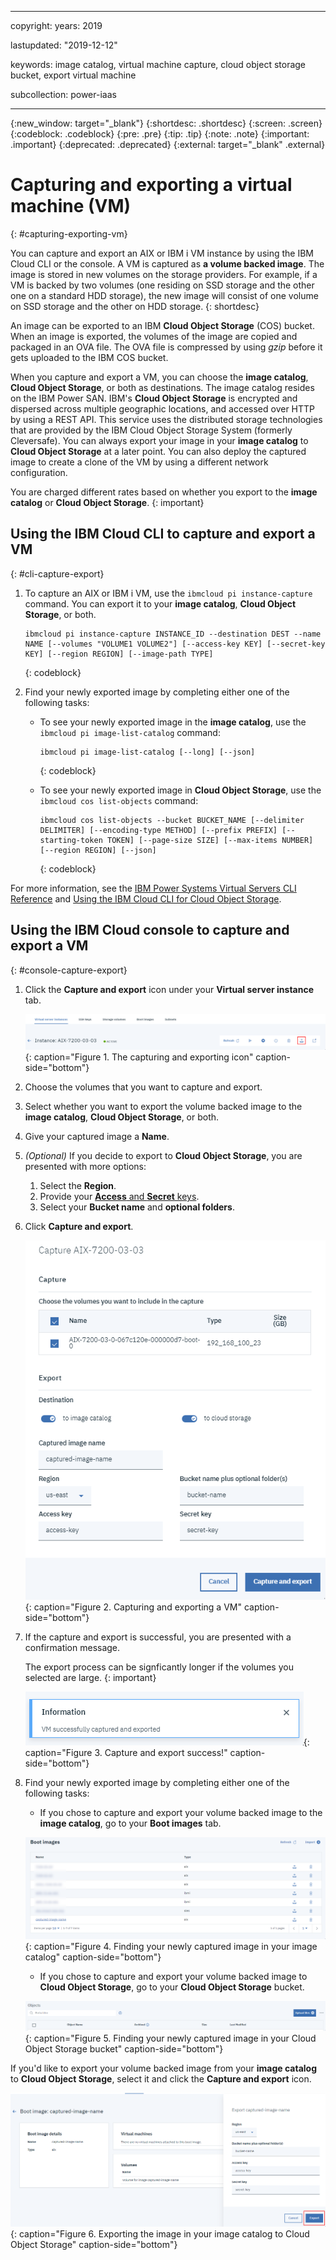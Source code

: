 ﻿---

copyright:
  years: 2019

lastupdated: "2019-12-12"

keywords: image catalog, virtual machine capture, cloud object storage bucket, export virtual machine

subcollection: power-iaas

---

{:new_window: target="_blank"}
{:shortdesc: .shortdesc}
{:screen: .screen}
{:codeblock: .codeblock}
{:pre: .pre}
{:tip: .tip}
{:note: .note}
{:important: .important}
{:deprecated: .deprecated}
{:external: target="_blank" .external}

# Capturing and exporting a virtual machine (VM)
{: #capturing-exporting-vm}

You can capture and export an AIX or IBM i VM instance by using the IBM Cloud CLI or the console. A VM is captured as **a volume backed image**. The image is stored in new volumes on the storage providers. For example, if a VM is backed by two volumes (one residing on SSD storage and the other one on a standard HDD storage), the new image will consist of one volume on SSD storage and the other on HDD storage.
{: shortdesc}

An image can be exported to an IBM **Cloud Object Storage** (COS) bucket. When an image is exported, the volumes of the image are copied and packaged in an OVA file. The OVA file is compressed by using _gzip_ before it gets uploaded to the IBM COS bucket.

When you capture and export a VM, you can choose the **image catalog**, **Cloud Object Storage**, or both as destinations. The image catalog resides on the IBM Power SAN. IBM's **Cloud Object Storage** is encrypted and dispersed across multiple geographic locations, and accessed over HTTP by using a REST API. This service uses the distributed storage technologies that are provided by the IBM Cloud Object Storage System (formerly Cleversafe). You can always export your image in your **image catalog** to **Cloud Object Storage** at a later point. You can also deploy the captured image to create a clone of the VM by using a different network configuration.

You are charged different rates based on whether you export to the **image catalog** or **Cloud Object Storage**.
{: important}

## Using the IBM Cloud CLI to capture and export a VM
{: #cli-capture-export}

1. To capture an AIX or IBM i VM, use the `ibmcloud pi instance-capture` command. You can export it to your **image catalog**, **Cloud Object Storage**, or both.

    ```shell
    ibmcloud pi instance-capture INSTANCE_ID --destination DEST --name NAME [--volumes "VOLUME1 VOLUME2"] [--access-key KEY] [--secret-key KEY] [--region REGION] [--image-path TYPE]
    ```
    {: codeblock}

2. Find your newly exported image by completing either one of the following tasks:

    - To see your newly exported image in the **image catalog**, use the `ibmcloud pi image-list-catalog` command:

        ```shell
        ibmcloud pi image-list-catalog [--long] [--json]
        ```
        {: codeblock}

    - To see your newly exported image in **Cloud Object Storage**, use the `ibmcloud cos list-objects` command:

        ```shell
        ibmcloud cos list-objects --bucket BUCKET_NAME [--delimiter DELIMITER] [--encoding-type METHOD] [--prefix PREFIX] [--starting-token TOKEN] [--page-size SIZE] [--max-items NUMBER] [--region REGION] [--json]
        ```
        {: codeblock}

For more information, see the [IBM Power Systems Virtual Servers CLI Reference](/docs/power-iaas-cli-plugin?topic=power-iaas-cli-plugin-power-iaas-cli-reference#power-iaas-cli-before) and [Using the IBM Cloud CLI for Cloud Object Storage](/docs/services/cloud-object-storage?topic=cloud-object-storage-ic-use-the-ibm-cli#delete-bucket-cors).

## Using the IBM Cloud console to capture and export a VM
{: #console-capture-export}

1. Click the **Capture and export** icon under your **Virtual server instance** tab.

    ![The capturing and exporting icon](./images/console-capture-export.png "The capturing and exporting icon"){: caption="Figure 1. The capturing and exporting icon" caption-side="bottom"}

2. Choose the volumes that you want to capture and export.

3. Select whether you want to export the volume backed image to the **image catalog**, **Cloud Object Storage**, or both.

4. Give your captured image a **Name**.

5. _(Optional)_ If you decide to export to **Cloud Object Storage**, you are presented with more options:
   1. Select the **Region**.
   2. Provide your [**Access** and **Secret** keys](/docs/infrastructure/power-iaas?topic=power-iaas-deploy-custom-image#access-keys).
   3. Select your **Bucket name** and **optional folders**.

6. Click **Capture and export**.

    ![Capturing and exporting a VM](./images/console-capture-export-fields.png "Capturing and exporting a VM"){: caption="Figure 2. Capturing and exporting a VM" caption-side="bottom"}

7. If the capture and export is successful, you are presented with a confirmation message.

    The export process can be signficantly longer if the volumes you selected are large.
    {: important}

    ![Capture and export success!](./images/console-capture-export-success.png "Capture and export success!"){: caption="Figure 3. Capture and export success!" caption-side="bottom"}

8. Find your newly exported image by completing either one of the following tasks:

    - If you chose to capture and export your volume backed image to the **image catalog**, go to your **Boot images** tab.

    ![Finding your newly captured volume backed image in your image catalog](./images/console-capture-export-boot.png "Finding your newly captured volume backed image in your image catalog"){: caption="Figure 4. Finding your newly captured image in your image catalog" caption-side="bottom"}

    - If you chose to capture and export your volume backed image to **Cloud Object Storage**, go to your **Cloud Object Storage** bucket.

    ![Finding your newly captured volume backed image in your Cloud Object Storage bucket](./images/console-capture-export-cos.png "Finding your newly captured image in your Cloud Object Storage bucket"){: caption="Figure 5. Finding your newly captured image in your Cloud Object Storage bucket" caption-side="bottom"}

If you'd like to export your volume backed image from your **image catalog** to **Cloud Object Storage**, select it and click the **Capture and export** icon.

![Exporting the image in your image catalog to Cloud Object Storage](./images/console-export-boot-cos.png "Exporting the image in your image catalog to Cloud Object Storage"){: caption="Figure 6. Exporting the image in your image catalog to Cloud Object Storage" caption-side="bottom"}
